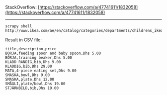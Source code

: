
StackOverflow: [https://stackoverflow.com/a/47741611/1832058](https://stackoverflow.com/a/47741611/1832058)

---

    scrapy shell http://www.ikea.com/ae/en/catalog/categories/departments/childrens_ikea/31772/
    
Result in CSV file:
    
    title,description,price
    BÖRJA,feeding spoon and baby spoon,Dhs 5.00
    BÖRJA,training beaker,Dhs 5.00
    KLADD RANDIG,bib,Dhs 9.00
    KLADDIG,bib,Dhs 29.00
    MATA,4-piece eating set,Dhs 9.00
    SMASKA,bowl,Dhs 9.00
    SMASKA,plate,Dhs 12.00
    SMÅGLI,plate/bowl,Dhs 19.00
    STJÄRNBILD,bib,Dhs 19.00

